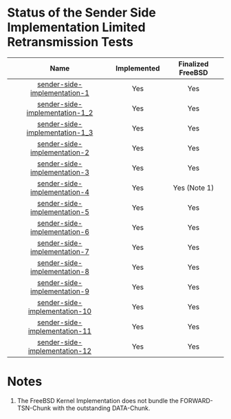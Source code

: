 # Status of the Sender Side Implementation Limited Retransmission Tests

| Name                                                                 | Implemented | Finalized FreeBSD |
|:--------------------------------------------------------------------:|:-----------:|:-----------------:|
| [sender-side-implementation-1](sender-side-implementation-1.pkt)     | Yes         | Yes               |
| [sender-side-implementation-1_2](sender-side-implementation-1_2.pkt) | Yes         | Yes               |
| [sender-side-implementation-1_3](sender-side-implementation-1_3.pkt) | Yes         | Yes               |
| [sender-side-implementation-2](sender-side-implementation-2.pkt)     | Yes         | Yes               |
| [sender-side-implementation-3](sender-side-implementation-3.pkt)     | Yes         | Yes               |
| [sender-side-implementation-4](sender-side-implementation-4.pkt)     | Yes         | Yes (Note 1)      |
| [sender-side-implementation-5](sender-side-implementation-5.pkt)     | Yes         | Yes               |
| [sender-side-implementation-6](sender-side-implementation-6.pkt)     | Yes         | Yes               |
| [sender-side-implementation-7](sender-side-implementation-7.pkt)     | Yes         | Yes               |
| [sender-side-implementation-8](sender-side-implementation-8.pkt)     | Yes         | Yes               |
| [sender-side-implementation-9](sender-side-implementation-9.pkt)     | Yes         | Yes               |
| [sender-side-implementation-10](sender-side-implementation-10.pkt)   | Yes         | Yes               |
| [sender-side-implementation-11](sender-side-implementation-11.pkt)   | Yes         | Yes               |
| [sender-side-implementation-12](sender-side-implementation-12.pkt)   | Yes         | Yes               |

# Notes
1. The FreeBSD Kernel Implementation does not bundle the FORWARD-TSN-Chunk with the outstanding DATA-Chunk.
